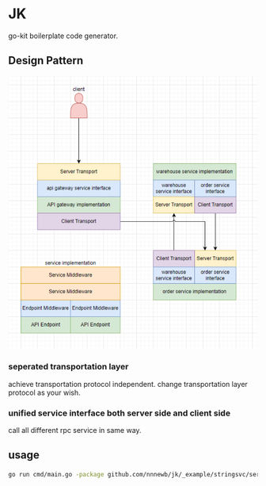 # JK

go-kit boilerplate code generator.

## Design Pattern

![img.png](_doc/architecture-draw.png)

### seperated transportation layer

achieve transportation protocol independent. change transportation layer protocol as your wish.

### unified service interface both server side and client side

call all different rpc service in same way.

## usage

```bash
go run cmd/main.go -package github.com/nnnewb/jk/_example/stringsvc/service -service Service -outdir ./_example/stringsvc/service/
```
